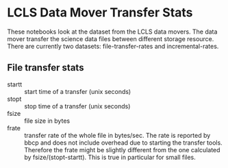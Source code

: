 # LCLS Data Mover Transfer Stats

These notebooks look at the dataset from the LCLS data movers. The data
mover transfer the science data files between different storage resource.
There are currently two datasets: file-transfer-rates and incremental-rates.

## File transfer stats 

<dl>
  <dt>startt</dt>
  <dd>start time of a transfer (unix seconds)</dd>
  <dt>stopt</dt>
  <dd>stop time of a transfer (unix seconds)</dd>
  <dt>fsize</dt>
  <dd>file size in bytes</dd>
  <dt>frate</dt>
  <dd>transfer rate of the whole file in bytes/sec. The rate is reported
  by bbcp and does not include overhead due to starting the transfer tools.
  Therefore the <it>frate</it> might be slightly different from the one
  calculated by fsize/(stopt-startt). This is true in particular for small
  files.</dd>
</dl>   
